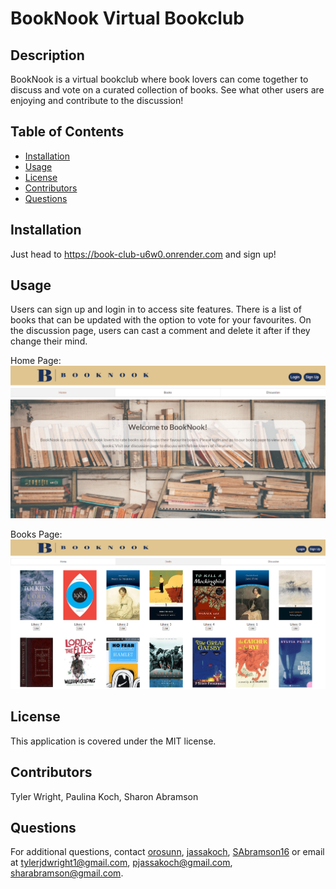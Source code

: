 # BookNook Virtual Bookclub

## Description
BookNook is a virtual bookclub where book lovers can come together to discuss and vote on a curated collection of books. See what other users are enjoying and contribute to the discussion!
      
## Table of Contents
- [Installation](#installation)
- [Usage](#usage)
- [License](#license)
- [Contributors](#contributors)
- [Questions](#questions)
      
## Installation
Just head to https://book-club-u6w0.onrender.com and sign up!
      
## Usage
Users can sign up and login in to access site features. There is a list of books that can be updated with the option to vote for your favourites. On the discussion page, users can cast a comment and delete it after if they change their mind.

Home Page:
![Alt text](./client/src/assets/booknook-screenshot.png)

Books Page: 
![Alt text](./client/src/assets/booknook-screenshot2.png)
      
## License
This application is covered under the MIT license.
      
## Contributors
Tyler Wright, Paulina Koch, Sharon Abramson
      
## Questions
For additional questions, contact [orosunn](https://github.com/orosunn), [jassakoch](https://github.com/jassakoch), [SAbramson16](https://github.com/SAbramson16) or email at tylerjdwright1@gmail.com, pjassakoch@gmail.com, sharabramson@gmail.com.
